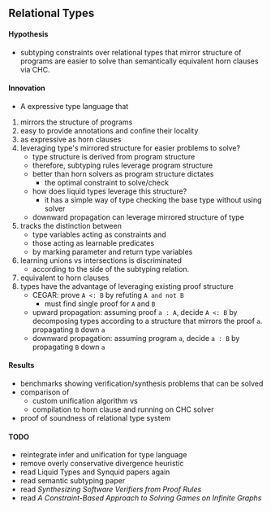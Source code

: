## Relational Types

#### Hypothesis
- subtyping constraints over relational types that mirror structure of programs are easier to solve than semantically equivalent horn clauses via CHC.

#### Innovation
- A expressive type language that 
1. mirrors the structure of programs 
2. easy to provide annotations and confine their locality 
3. as expressive as horn clauses
4. leveraging type's mirrored structure for easier problems to solve?  
    - type structure is derived from program structure
    - therefore, subtyping rules leverage program structure 
    - better than horn solvers as program structure dictates 
        - the optimal constraint to solve/check
    - how does liquid types leverage this structure?
        - it has a simple way of type checking the base type without using solver
    - downward propagation can leverage mirrored structure of type
5. tracks the distinction between 
    - type variables acting as constraints and 
    - those acting as learnable predicates
    - by marking parameter and return type variables  
6. learning unions vs intersections is discriminated 
    - according to the side of the subtyping relation.
7. equivalent to horn clauses 
8. types have the advantage of leveraging existing proof structure  
    - CEGAR: prove `A <: B` by refuting `A and not B` 
        - must find single proof for `A` and `B` 
    - upward propagation: assuming proof `a : A`, decide `A <: B` by decomposing types
    according to a structure that mirrors the proof `a`.
    propagating `B` down `a`
    - downward propagation: assuming program `a`, decide `a : B` by propagating `B` down `a`


#### Results
- benchmarks showing verification/synthesis problems that can be solved
- comparison of 
    - custom unification algorithm vs
    - compilation to horn clause and running on CHC solver  
- proof of soundness of relational type system


#### TODO
- reintegrate infer and unification for type language
- remove overly conservative divergence heuristic
- read Liquid Types and Synquid papers again
- read semantic subtyping paper
- read *Synthesizing Software Verifiers from Proof Rules*
- read *A Constraint-Based Approach to Solving Games on Infinite Graphs*
